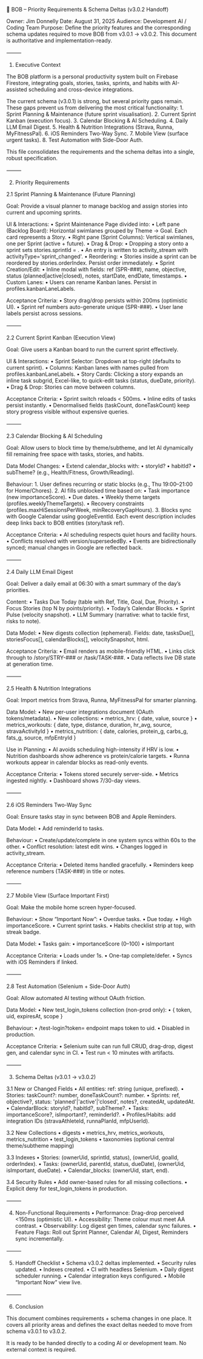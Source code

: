 📘 BOB – Priority Requirements & Schema Deltas (v3.0.2 Handoff)

Owner: Jim Donnelly
Date: August 31, 2025
Audience: Development AI / Coding Team
Purpose: Define the priority features and the corresponding schema updates required to move BOB from v3.0.1 → v3.0.2. This document is authoritative and implementation-ready.

⸻

1. Executive Context

The BOB platform is a personal productivity system built on Firebase Firestore, integrating goals, stories, tasks, sprints, and habits with AI-assisted scheduling and cross-device integrations.

The current schema (v3.0.1) is strong, but several priority gaps remain. These gaps prevent us from delivering the most critical functionality:
	1.	Sprint Planning & Maintenance (future sprint visualisation).
	2.	Current Sprint Kanban (execution focus).
	3.	Calendar Blocking & AI Scheduling.
	4.	Daily LLM Email Digest.
	5.	Health & Nutrition Integrations (Strava, Runna, MyFitnessPal).
	6.	iOS Reminders Two-Way Sync.
	7.	Mobile View (surface urgent tasks).
	8.	Test Automation with Side-Door Auth.

This file consolidates the requirements and the schema deltas into a single, robust specification.

⸻

2. Priority Requirements

2.1 Sprint Planning & Maintenance (Future Planning)

Goal: Provide a visual planner to manage backlog and assign stories into current and upcoming sprints.

UI & Interactions:
	•	Sprint Maintenance Page divided into:
	•	Left pane (Backlog Board): Horizontal swimlanes grouped by Theme → Goal. Each card represents a Story.
	•	Right pane (Sprint Columns): Vertical swimlanes, one per Sprint (active + future).
	•	Drag & Drop:
	•	Dropping a story onto a sprint sets stories.sprintId = <SPR>.
	•	An entry is written to activity_stream with activityType='sprint_changed'.
	•	Reordering:
	•	Stories inside a sprint can be reordered by stories.orderIndex. Persist order immediately.
	•	Sprint Creation/Edit:
	•	Inline modal with fields: ref (SPR-###), name, objective, status (planned|active|closed), notes, startDate, endDate, timestamps.
	•	Custom Lanes:
	•	Users can rename Kanban lanes. Persist in profiles.kanbanLaneLabels.

Acceptance Criteria:
	•	Story drag/drop persists within 200ms (optimistic UI).
	•	Sprint ref numbers auto-generate unique (SPR-###).
	•	User lane labels persist across sessions.

⸻

2.2 Current Sprint Kanban (Execution View)

Goal: Give users a Kanban board to run the current sprint effectively.

UI & Interactions:
	•	Sprint Selector: Dropdown at top-right (defaults to current sprint).
	•	Columns: Kanban lanes with names pulled from profiles.kanbanLaneLabels.
	•	Story Cards: Clicking a story expands an inline task subgrid, Excel-like, to quick-edit tasks (status, dueDate, priority).
	•	Drag & Drop: Stories can move between columns.

Acceptance Criteria:
	•	Sprint switch reloads < 500ms.
	•	Inline edits of tasks persist instantly.
	•	Denormalised fields (taskCount, doneTaskCount) keep story progress visible without expensive queries.

⸻

2.3 Calendar Blocking & AI Scheduling

Goal: Allow users to block time by theme/subtheme, and let AI dynamically fill remaining free space with tasks, stories, and habits.

Data Model Changes:
	•	Extend calendar_blocks with:
	•	storyId?
	•	habitId?
	•	subTheme? (e.g., Health/Fitness, Growth/Reading).

Behaviour:
	1.	User defines recurring or static blocks (e.g., Thu 19:00–21:00 for Home/Chores).
	2.	AI fills unblocked time based on:
	•	Task importance (new importanceScore).
	•	Due dates.
	•	Weekly theme targets (profiles.weeklyThemeTargets).
	•	Recovery constraints (profiles.maxHiSessionsPerWeek, minRecoveryGapHours).
	3.	Blocks sync with Google Calendar using googleEventId. Each event description includes deep links back to BOB entities (story/task ref).

Acceptance Criteria:
	•	AI scheduling respects quiet hours and facility hours.
	•	Conflicts resolved with version/supersededBy.
	•	Events are bidirectionally synced; manual changes in Google are reflected back.

⸻

2.4 Daily LLM Email Digest

Goal: Deliver a daily email at 06:30 with a smart summary of the day’s priorities.

Content:
	•	Tasks Due Today (table with Ref, Title, Goal, Due, Priority).
	•	Focus Stories (top N by points/priority).
	•	Today’s Calendar Blocks.
	•	Sprint Pulse (velocity snapshot).
	•	LLM Summary (narrative: what to tackle first, risks to note).

Data Model:
	•	New digests collection (ephemeral). Fields: date, tasksDue[], storiesFocus[], calendarBlocks[], velocitySnapshot, html.

Acceptance Criteria:
	•	Email renders as mobile-friendly HTML.
	•	Links click through to /story/STRY-### or /task/TASK-###.
	•	Data reflects live DB state at generation time.

⸻

2.5 Health & Nutrition Integrations

Goal: Import metrics from Strava, Runna, MyFitnessPal for smarter planning.

Data Model:
	•	New per-user integrations document (OAuth tokens/metadata).
	•	New collections:
	•	metrics_hrv: { date, value, source }
	•	metrics_workouts: { date, type, distance, duration, hr_avg, source, stravaActivityId }
	•	metrics_nutrition: { date, calories, protein_g, carbs_g, fats_g, source, mfpEntryId }

Use in Planning:
	•	AI avoids scheduling high-intensity if HRV is low.
	•	Nutrition dashboards show adherence vs protein/calorie targets.
	•	Runna workouts appear in calendar blocks as read-only events.

Acceptance Criteria:
	•	Tokens stored securely server-side.
	•	Metrics ingested nightly.
	•	Dashboard shows 7/30-day views.

⸻

2.6 iOS Reminders Two-Way Sync

Goal: Ensure tasks stay in sync between BOB and Apple Reminders.

Data Model:
	•	Add reminderId to tasks.

Behaviour:
	•	Create/update/complete in one system syncs within 60s to the other.
	•	Conflict resolution: latest edit wins.
	•	Changes logged in activity_stream.

Acceptance Criteria:
	•	Deleted items handled gracefully.
	•	Reminders keep reference numbers (TASK-###) in title or notes.

⸻

2.7 Mobile View (Surface Important First)

Goal: Make the mobile home screen hyper-focused.

Behaviour:
	•	Show “Important Now”:
	•	Overdue tasks.
	•	Due today.
	•	High importanceScore.
	•	Current sprint tasks.
	•	Habits checklist strip at top, with streak badge.

Data Model:
	•	Tasks gain:
	•	importanceScore (0–100)
	•	isImportant

Acceptance Criteria:
	•	Loads under 1s.
	•	One-tap complete/defer.
	•	Syncs with iOS Reminders if linked.

⸻

2.8 Test Automation (Selenium + Side-Door Auth)

Goal: Allow automated AI testing without OAuth friction.

Data Model:
	•	New test_login_tokens collection (non-prod only):
	•	{ token, uid, expiresAt, scope }

Behaviour:
	•	/test-login?token= endpoint maps token to uid.
	•	Disabled in production.

Acceptance Criteria:
	•	Selenium suite can run full CRUD, drag-drop, digest gen, and calendar sync in CI.
	•	Test run < 10 minutes with artifacts.

⸻

3. Schema Deltas (v3.0.1 → v3.0.2)

3.1 New or Changed Fields
	•	All entities: ref: string (unique, prefixed).
	•	Stories: taskCount?: number, doneTaskCount?: number.
	•	Sprints: ref, objective?, status: 'planned'|'active'|'closed', notes?, createdAt, updatedAt.
	•	CalendarBlock: storyId?, habitId?, subTheme?.
	•	Tasks: importanceScore?, isImportant?, reminderId?.
	•	Profiles/Habits: add integration IDs (stravaAthleteId, runnaPlanId, mfpUserId).

3.2 New Collections
	•	digests
	•	metrics_hrv, metrics_workouts, metrics_nutrition
	•	test_login_tokens
	•	taxonomies (optional central theme/subtheme mapping)

3.3 Indexes
	•	Stories: (ownerUid, sprintId, status), (ownerUid, goalId, orderIndex).
	•	Tasks: (ownerUid, parentId, status, dueDate), (ownerUid, isImportant, dueDate).
	•	Calendar_blocks: (ownerUid, start, end).

3.4 Security Rules
	•	Add owner-based rules for all missing collections.
	•	Explicit deny for test_login_tokens in production.

⸻

4. Non-Functional Requirements
	•	Performance: Drag-drop perceived <150ms (optimistic UI).
	•	Accessibility: Theme colour must meet AA contrast.
	•	Observability: Log digest gen times, calendar sync failures.
	•	Feature Flags: Roll out Sprint Planner, Calendar AI, Digest, Reminders sync incrementally.

⸻

5. Handoff Checklist
	•	Schema v3.0.2 deltas implemented.
	•	Security rules updated.
	•	Indexes created.
	•	CI with headless Selenium.
	•	Daily digest scheduler running.
	•	Calendar integration keys configured.
	•	Mobile “Important Now” view live.

⸻

6. Conclusion

This document combines requirements + schema changes in one place. It covers all priority areas and defines the exact deltas needed to move from schema v3.0.1 to v3.0.2.

It is ready to be handed directly to a coding AI or development team. No external context is required.